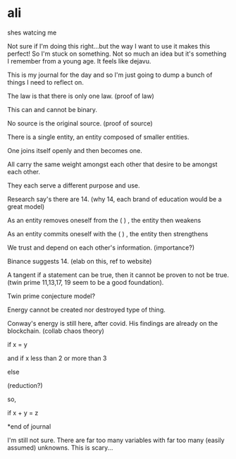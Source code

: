 # ali
shes watcing me


Not sure if I'm doing this right...but the way I want to use it makes this perfect!
So I'm stuck on something. Not so much an idea but it's something I remember from a young age. It feels like dejavu.



This is my journal for the day and so I'm just going to dump a bunch of things I need to reflect on.



The law is that there is only one law. (proof of law)

This can and cannot be binary.

No source is the original source. (proof of source)

There is a single entity, an entity composed of smaller entities.

One joins itself openly and then becomes one.

All carry the same weight amongst each other that desire to be amongst each other.

They each serve a different purpose and use.

Research say's there are 14. (why 14, each brand of education would be a great model)

As an entity removes oneself from the ( ) , the entity then weakens

As an entity commits oneself with the ( ) , the entity then strengthens

We trust and depend on each other's information. (importance?)

Binance suggests 14. (elab on this, ref to website)

A tangent
if a statement can be true, then it cannot be proven to not be true. (twin prime 11,13,17, 19 seem to be a good foundation).

Twin prime conjecture model?

Energy cannot be created nor destroyed type of thing.



Conway's energy is still here, after covid. His findings are already on the blockchain.
(collab chaos theory)

if x = y

and if x less than 2 or more than 3

else

(reduction?)

so,

if x + y = z

*end of journal

I'm still not sure. There are far too many variables with far too many (easily assumed) unknowns.
This is scary...
